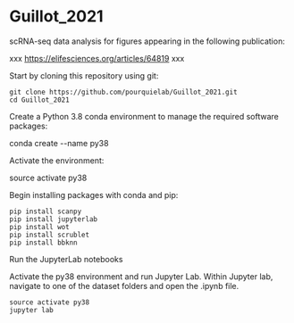 # Guillot_2021

scRNA-seq data analysis for figures appearing in the following publication:

xxx https://elifesciences.org/articles/64819 xxx

Start by cloning this repository using git:
```
git clone https://github.com/pourquielab/Guillot_2021.git
cd Guillot_2021
```
Create a Python 3.8 conda environment to manage the required software packages:

conda create --name py38

Activate the environment:

source activate py38

Begin installing packages with conda and pip:
```
pip install scanpy
pip install jupyterlab
pip install wot
pip install scrublet
pip install bbknn
```

Run the JupyterLab notebooks

Activate the py38 environment and run Jupyter Lab. Within Jupyter lab, navigate to one of the dataset folders and open the .ipynb file.
```
source activate py38
jupyter lab
```

